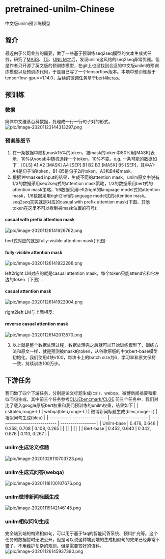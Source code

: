 # pretrained-unilm-Chinese
中文版unilm预训练模型
## 简介
最近由于公司业务的需要，做了一些基于预训练seq2seq模型的文本生成式任务，研究了[MASS](https://github.com/microsoft/MASS)、[T5](https://github.com/google-research/text-to-text-transfer-transformer)、[UNILM](https://github.com/microsoft/unilm)之后，发现unilm这风格的seq2seq非常优雅。但是作者只开源了英文版的预训练模型，在git上也没找到合适的中文版unilm的预训练模型以及预训练代码，于是自己写了一个tensorflow版本。本项中预训练基于tensorflow-gpu==1.14.0，后续的微调任务基于[bert4keras](https://github.com/bojone/bert4keras)。

## 预训练
### 数据
简体中文维基百科数据，处理成一行一行句子对的形式。
![pic/image-20201123144313297.png](https://github.com/zhongerqiandan/pretrained-unilm-Chinese/blob/master/pic/image-20201123144313297.png)
### 预训练细节
1. 在一条数据中随机mask15%的token，被mask的token中80%用[MASK]表示，10%从vocab中随机选择一个token，10%不变。e.g. 一条可能的数据如下：[CLS] A1 A2 [MASK] A4 [SEP] B1 B2 B3 [MASK] B5 [SEP]，其中A1-A4是句子1的token，B1-B5是句子2的token，A3和B4被mask。
2. 根据1中masked input的结果，生成不同的attention mask，unilm原文中说有1/3的数据采用seq2seq式的attention mask策略，1/3的数据采用bert式的attention mask策略，1/6数据采用left2right的language model式的attention mask，1/6数据采用right2left的language model式的attention mask。seq2seq其实就是对应的casual with prefix attention mask(下图，其他token在这里不可以看到被mask位置的符号):
#### casual with prefix attention mask
![pic/image-20201126141626762.png](https://github.com/zhongerqiandan/pretrained-unilm-Chinese/blob/master/pic/image-20201126141626762.png)

bert式对应的就是fully-visible attention mask(下图):
#### fully-visible attention mask
![pic/image-20201126141822288.png](https://github.com/zhongerqiandan/pretrained-unilm-Chinese/blob/master/pic/image-20201126141822288.png)

left2right LM对应的就是casual attention mask，每个token只能attend它和它左边的token（下图）:
#### casual attention mask
![pic/image-20201126141922904.png](https://github.com/zhongerqiandan/pretrained-unilm-Chinese/blob/master/pic/image-20201126141922904.png)

right2left LM与上面相反:
#### reverse casual attention mask
![pic/image-20201126142013570.png](https://github.com/zhongerqiandan/pretrained-unilm-Chinese/blob/master/pic/image-20201126142013570.png)

3. 以上就是整个数据处理过程，数据处理完之后就可以开始训练模型了，训练方法和原文一样，就是预测被mask的token，从谷歌原版的中文bert-base模型初始化。我们使用4块v100，每块卡上的batch size为6，学习率和原文保持一致，持续训练100万步。
## 下游任务
我们做了四个下游任务，分别是论文标题生成(csl)，webqa，微博新闻摘要和相似问句生成，其中前三个任务参考[CLUEbencmark/CLGE](https://github.com/CLUEbenchmark/CLGE)
前三个任务中，我们对比了载入google原版bert权重和我们预训练的unilm权重，结果如下
|            | csl(bleu,rouge-L) | webqa(bleu,rouge-L) | 微博新闻标题生成(bleu,rouge-L) | 相似问句生成(bleu) |
| ---------- | ----------------- | ------------------- | ------------------------------ | ------------------ |
| Unilm-base | 0.476,  0.648     | 0.358,  0.708       | 0.108, 0.265                   |                    |
|            |                   |                     |                                |                    |
| Bert-base  | 0.452,  0.640     | 0.342,  0.676       | 0.110, 0.267                   |                    |
### unilm生成论文标题
![pic/image-20201029110703723.png](https://github.com/zhongerqiandan/pretrained-unilm-Chinese/blob/master/pic/image-20201029110703723.png)
### unilm生成式问答(webqa)
![pic/image-20201118100107676.png](https://github.com/zhongerqiandan/pretrained-unilm-Chinese/blob/master/pic/image-20201118100107676.png)
### unilm微博新闻标题生成
![pic/image-20201119142146145.png](https://github.com/zhongerqiandan/pretrained-unilm-Chinese/blob/master/pic/image-20201119142146145.png)
### unilm相似问句生成
完全端到端的构建相似句，可以用于基于faq的智能问答系统、预料扩充等。这个任务的数据暂时无法公开，但是可以说这种端到端的生成相似句的效果已经非常不错了，不用维护复杂的规则，但是需要较好的语料。
![pic/image-20201126145937390.png](https://github.com/zhongerqiandan/pretrained-unilm-Chinese/blob/master/pic/image-20201126145937390.png)